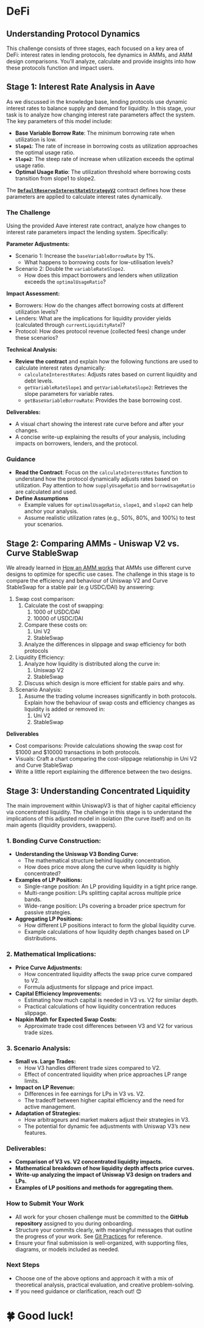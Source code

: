 # DeFi

## Understanding Protocol Dynamics

This challenge consists of three stages, each focused on a key area of DeFi: interest rates in lending protocols, fee dynamics in AMMs, and AMM design comparisons. You’ll analyze, calculate and provide insights into how these protocols function and impact users.

## Stage 1: Interest Rate Analysis in Aave

As we discussed in the knowledge base, lending protocols use dynamic interest rates to balance supply and demand for liquidity. In this stage, your task is to analyze how changing interest rate parameters affect the system. The key parameters of this model include:

- **Base Variable Borrow Rate**: The minimum borrowing rate when utilization is low.
- **`Slope1`**: The rate of increase in borrowing costs as utilization approaches the optimal usage ratio.
- **`Slope2`**: The steep rate of increase when utilization exceeds the optimal usage ratio.
- **Optimal Usage Ratio**: The utilization threshold where borrowing costs transition from slope1 to slope2.

The [**`DefaultReserveInterestRateStrategyV2`**](https://aave.com/docs/developers/smart-contracts/interest-rate-strategy) contract defines how these parameters are applied to calculate interest rates dynamically.

### The Challenge

Using the provided Aave interest rate contract, analyze how changes to interest rate parameters impact the lending system. Specifically:

**Parameter Adjustments:**

- Scenario 1: Increase the `baseVariableBorrowRate` by 1%.
  - What happens to borrowing costs for low-utilisation levels?
- Scenario 2: Double the `variableRateSlope2`.
  - How does this impact borrowers and lenders when utilization exceeds the `optimalUsageRatio`?

**Impact Assessment:**

- Borrowers: How do the changes affect borrowing costs at different utilization levels?
- Lenders: What are the implications for liquidity provider yields (calculated through `currentLiquidityRate`)?
- Protocol: How does protocol revenue (collected fees) change under these scenarios?

**Technical Analysis:**

- **Review the contract** and explain how the following functions are used to calculate interest rates dynamically:
  - `calculateInterestRates`: Adjusts rates based on current liquidity and debt levels.
  - `getVariableRateSlope1` and `getVariableRateSlope2`: Retrieves the slope parameters for variable rates.
  - `getBaseVariableBorrowRate`: Provides the base borrowing cost.

**Deliverables:**

- A visual chart showing the interest rate curve before and after your changes.
- A concise write-up explaining the results of your analysis, including impacts on borrowers, lenders, and the protocol.

### Guidance

- **Read the Contract**: Focus on the `calculateInterestRates` function to understand how the protocol dynamically adjusts rates based on utilization. Pay attention to how `supplyUsageRatio` and `borrowUsageRatio` are calculated and used.
- **Define Assumptions**
  - Example values for `optimalUsageRatio`, `slope1`, and `slope2` can help anchor your analysis.
  - Assume realistic utilization rates (e.g., 50%, 80%, and 100%) to test your scenarios.

## Stage 2: Comparing AMMs - Uniswap V2 vs. Curve StableSwap

We already learned in [How an AMM works](https://handbook.wonderland.xyz/docs/development/research/onboarding/knowledge-base/defi/amm) that AMMs use different curve designs to optimize for specific use cases. The challenge in this stage is to compare the efficiency and behaviour of Uniswap V2 and Curve StableSwap for a stable pair (e.g USDC/DAI) by answering:

1. Swap cost comparison:
   1. Calculate the cost of swapping:
      1. 1000 of USDC/DAI
      2. 10000 of USDC/DAI
   2. Compare these costs on:
      1. Uni V2
      2. StableSwap
   3. Analyze the differences in slippage and swap efficiency for both protocols
2. Liquidity Efficiency:
   1. Analyze how liquidity is distributed along the curve in:
      1. Uniswap V2
      2. StableSwap
   2. Discuss which design is more efficient for stable pairs and why.
3. Scenario Analysis:
   1. Assume the trading volume increases significantly in both protocols. Explain how the behaviour of swap costs and efficiency changes as liquidity is added or removed in:
      1. Uni V2
      2. StableSwap

**Deliverables**

- Cost comparisons: Provide calculations showing the swap cost for $1000 and $10000 transactions in both protocols.
- Visuals: Craft a chart comparing the cost-slippage relationship in Uni V2 and Curve StableSwap
- Write a little report explaining the difference between the two designs.

## Stage 3: Understanding Concentrated Liquidity

The main improvement within UniswapV3 is that of higher capital efficiency via concentrated liquidity. The challenge in this stage is to understand the implications of this adjusted model in isolation (the curve itself) and on its main agents (liquidity providers, swappers).

### **1. Bonding Curve Construction:**

- **Understanding the Uniswap V3 Bonding Curve:**
  - The mathematical structure behind liquidity concentration.
  - How does price move along the curve when liquidity is highly concentrated?
- **Examples of LP Positions:**
  - Single-range position: An LP providing liquidity in a tight price range.
  - Multi-range position: LPs splitting capital across multiple price bands.
  - Wide-range position: LPs covering a broader price spectrum for passive strategies.
- **Aggregating LP Positions:**
  - How different LP positions interact to form the global liquidity curve.
  - Example calculations of how liquidity depth changes based on LP distributions.

### **2. Mathematical Implications:**

- **Price Curve Adjustments:**
  - How concentrated liquidity affects the swap price curve compared to V2.
  - Formula adjustments for slippage and price impact.
- **Capital Efficiency Improvements:**
  - Estimating how much capital is needed in V3 vs. V2 for similar depth.
  - Practical calculations of how liquidity concentration reduces slippage.
- **Napkin Math for Expected Swap Costs:**
  - Approximate trade cost differences between V3 and V2 for various trade sizes.

### **3. Scenario Analysis:**

- **Small vs. Large Trades:**
  - How V3 handles different trade sizes compared to V2.
  - Effect of concentrated liquidity when price approaches LP range limits.
- **Impact on LP Revenue:**
  - Differences in fee earnings for LPs in V3 vs. V2.
  - The tradeoff between higher capital efficiency and the need for active management.
- **Adaptation of Strategies:**
  - How arbitrageurs and market makers adjust their strategies in V3.
  - The potential for dynamic fee adjustments with Uniswap V3’s new features.

### **Deliverables:**

- **Comparison of V3 vs. V2 concentrated liquidity impacts.**
- **Mathematical breakdown of how liquidity depth affects price curves.**
- **Write-up analyzing the impact of Uniswap V3 design on traders and LPs.**
- **Examples of LP positions and methods for aggregating them.**

### **How to Submit Your Work**

- All work for your chosen challenge must be committed to the **GitHub repository** assigned to you during onboarding.
- Structure your commits clearly, with meaningful messages that outline the progress of your work. See [Git Practices](/docs/processes/github/git-practices.md) for reference.
- Ensure your final submission is well-organized, with supporting files, diagrams, or models included as needed.

### **Next Steps**

- Choose one of the above options and approach it with a mix of theoretical analysis, practical evaluation, and creative problem-solving.
- If you need guidance or clarification, reach out! 😊

# 🍀 Good luck!

